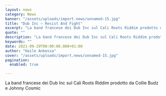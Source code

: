 ```yaml
---
layout: news
category: News
banner: "/assets/uploads/import.news/unnamed-15.jpg"
title: "Dub Inc – Resist And Fight"
excerpt: "La band francese dei Dub Inc sul Cali Roots Riddim prodotto da Collie Budz e Johnny Cosmic"
quote: ""
description: "La band francese dei Dub Inc sul Cali Roots Riddim prodotto da Collie Budz e Johnny Cosmic"
keywords: ""
date: 2021-09-29T00:00:00.000+01:00
author: "Haile Anbessa"
cover: "/assets/uploads/import.news/unnamed-15.jpg"
pagination:
  enabled: true

---
```


La band francese dei Dub Inc sul Cali Roots Riddim prodotto da Collie Budz e Johnny Cosmic
